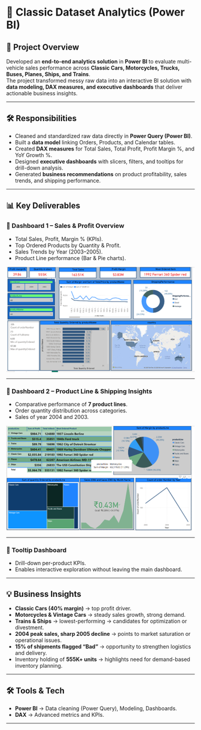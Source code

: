 # 🚀 Classic Dataset Analytics (Power BI)

## 📖 Project Overview
Developed an **end-to-end analytics solution** in **Power BI** to evaluate multi-vehicle sales performance across **Classic Cars, Motorcycles, Trucks, Buses, Planes, Ships, and Trains**.  
The project transformed messy raw data into an interactive BI solution with **data modeling, DAX measures, and executive dashboards** that deliver actionable business insights.  

---

## 🛠 Responsibilities
- Cleaned and standardized raw data directly in **Power Query (Power BI)**.  
- Built a **data model** linking Orders, Products, and Calendar tables.  
- Created **DAX measures** for Total Sales, Total Profit, Profit Margin %, and YoY Growth %.  
- Designed **executive dashboards** with slicers, filters, and tooltips for drill-down analysis.  
- Generated **business recommendations** on product profitability, sales trends, and shipping performance.  

---

## 📊 Key Deliverables

### 🔹 Dashboard 1 – Sales & Profit Overview
- Total Sales, Profit, Margin % (KPIs).  
- Top Ordered Products by Quantity & Profit.  
- Sales Trends by Year (2003–2005).  
- Product Line performance (Bar & Pie charts).  

![Sales & Profit Dashboard](images/1.png)

---

### 🔹 Dashboard 2 – Product Line & Shipping Insights
- Comparative performance of **7 product lines**.  
- Order quantity distribution across categories.  
- Sales of year 2004 and 2003.

![Product Line Dashboard](images/7.png)

---

### 🔹 Tooltip Dashboard
- Drill-down per-product KPIs.  
- Enables interactive exploration without leaving the main dashboard.  

---

## 💡 Business Insights
- **Classic Cars (40% margin)** → top profit driver.  
- **Motorcycles & Vintage Cars** → steady sales growth, strong demand.  
- **Trains & Ships** → lowest-performing → candidates for optimization or divestment.  
- **2004 peak sales, sharp 2005 decline** → points to market saturation or operational issues.  
- **15% of shipments flagged “Bad”** → opportunity to strengthen logistics and delivery.  
- Inventory holding of **555K+ units** → highlights need for demand-based inventory planning.  

---

## 🛠 Tools & Tech
- **Power BI** → Data cleaning (Power Query), Modeling, Dashboards.  
- **DAX** → Advanced metrics and KPIs.  

---


